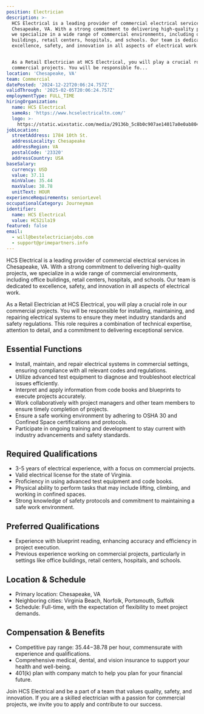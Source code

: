 ```yaml
---
position: Electrician
description: >-
  HCS Electrical is a leading provider of commercial electrical services in
  Chesapeake, VA. With a strong commitment to delivering high-quality projects,
  we specialize in a wide range of commercial environments, including office
  buildings, retail centers, hospitals, and schools. Our team is dedicated to
  excellence, safety, and innovation in all aspects of electrical work.


  As a Retail Electrician at HCS Electrical, you will play a crucial role in our
  commercial projects. You will be responsible fo...
location: 'Chesapeake, VA'
team: Commercial
datePosted: '2024-12-22T20:06:24.757Z'
validThrough: '2025-02-05T20:06:24.757Z'
employmentType: FULL_TIME
hiringOrganization:
  name: HCS Electrical
  sameAs: 'https://www.hcselectricaltn.com/'
  logo: >-
    https://static.wixstatic.com/media/29136b_5c8b0c907ae14017a0e0ab8046606ac9~mv2.png/v1/crop/x_63,y_193,w_388,h_118/fill/w_398,h_120,al_c,lg_1,q_85,enc_avif,quality_auto/Android%20Playstore%20Logo.png
jobLocation:
  streetAddress: 1784 10th St.
  addressLocality: Chesapeake
  addressRegion: VA
  postalCode: '23320'
  addressCountry: USA
baseSalary:
  currency: USD
  value: 37.11
  minValue: 35.44
  maxValue: 38.78
  unitText: HOUR
experienceRequirements: seniorLevel
occupationalCategory: Journeyman
identifier:
  name: HCS Electrical
  value: HCS2ila19
featured: false
email:
  - will@bestelectricianjobs.com
  - support@primepartners.info
---
```




HCS Electrical is a leading provider of commercial electrical services in Chesapeake, VA. With a strong commitment to delivering high-quality projects, we specialize in a wide range of commercial environments, including office buildings, retail centers, hospitals, and schools. Our team is dedicated to excellence, safety, and innovation in all aspects of electrical work.

As a Retail Electrician at HCS Electrical, you will play a crucial role in our commercial projects. You will be responsible for installing, maintaining, and repairing electrical systems to ensure they meet industry standards and safety regulations. This role requires a combination of technical expertise, attention to detail, and a commitment to delivering exceptional service.

## Essential Functions

- Install, maintain, and repair electrical systems in commercial settings, ensuring compliance with all relevant codes and regulations.
- Utilize advanced test equipment to diagnose and troubleshoot electrical issues efficiently.
- Interpret and apply information from code books and blueprints to execute projects accurately.
- Work collaboratively with project managers and other team members to ensure timely completion of projects.
- Ensure a safe working environment by adhering to OSHA 30 and Confined Space certifications and protocols.
- Participate in ongoing training and development to stay current with industry advancements and safety standards.

## Required Qualifications

- 3-5 years of electrical experience, with a focus on commercial projects.
- Valid electrical license for the state of Virginia.
- Proficiency in using advanced test equipment and code books.
- Physical ability to perform tasks that may include lifting, climbing, and working in confined spaces.
- Strong knowledge of safety protocols and commitment to maintaining a safe work environment.

## Preferred Qualifications

- Experience with blueprint reading, enhancing accuracy and efficiency in project execution.
- Previous experience working on commercial projects, particularly in settings like office buildings, retail centers, hospitals, and schools.

## Location & Schedule

- Primary location: Chesapeake, VA
- Neighboring cities: Virginia Beach, Norfolk, Portsmouth, Suffolk
- Schedule: Full-time, with the expectation of flexibility to meet project demands.

## Compensation & Benefits

- Competitive pay range: $35.44-$38.78 per hour, commensurate with experience and qualifications.
- Comprehensive medical, dental, and vision insurance to support your health and well-being.
- 401(k) plan with company match to help you plan for your financial future.

Join HCS Electrical and be a part of a team that values quality, safety, and innovation. If you are a skilled electrician with a passion for commercial projects, we invite you to apply and contribute to our success.
